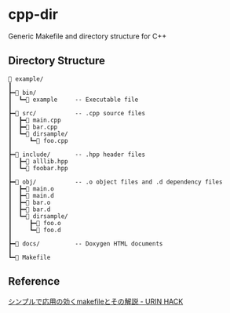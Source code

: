 # cpp-dir
Generic Makefile and directory structure for C++

## Directory Structure

```
📁 example/
┃
┣━📁 bin/
┃  ┗━📄 example     -- Executable file
┃
┣━📁 src/           -- .cpp source files
┃  ┣━📄 main.cpp
┃  ┣━📄 bar.cpp
┃  ┗━📁 dirsample/
┃     ┗━📄 foo.cpp
┃
┣━📁 include/       -- .hpp header files
┃  ┣━📄 alllib.hpp
┃  ┗━📄 foobar.hpp
┃
┣━📁 obj/           -- .o object files and .d dependency files
┃  ┣━📄 main.o
┃  ┣━📄 main.d
┃  ┣━📄 bar.o
┃  ┣━📄 bar.d
┃  ┗━📁 dirsample/
┃     ┣━📄 foo.o
┃     ┗━📄 foo.d
┃
┣━📁 docs/          -- Doxygen HTML documents
┃ 
┗━📄 Makefile
```

## Reference

[シンプルで応用の効くmakefileとその解説 - URIN HACK](http://urin.github.io/posts/2013/simple-makefile-for-clang)
